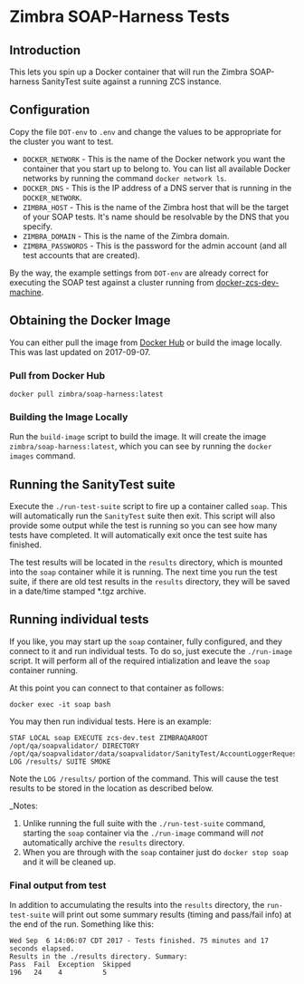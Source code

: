# Zimbra SOAP-Harness Tests

## Introduction

This lets you spin up a Docker container that will run the Zimbra SOAP-harness SanityTest suite against a running ZCS instance.


## Configuration

Copy the file `DOT-env` to `.env` and change the values to be appropriate for the cluster you want to test.

- `DOCKER_NETWORK` - This is the name of the Docker network you want the container that you start up to belong to. You can list all available Docker networks by running the command `docker network ls`.
- `DOCKER_DNS` - This is the IP address of a DNS server that is running in the `DOCKER_NETWORK`.
- `ZIMBRA_HOST` - This is the name of the Zimbra host that will be the target of your SOAP tests.  It's name should be resolvable by the DNS that you specify.
- `ZIMBRA_DOMAIN` - This is the name of the Zimbra domain.
- `ZIMBRA_PASSWORDS` - This is the password for the admin account (and all test accounts that are created).

By the way, the example settings from `DOT-env` are already correct for executing the SOAP test against a cluster running from [docker-zcs-dev-machine](https://github.com/Zimbra/docker-zcs-dev-machine).

## Obtaining the Docker Image

You can either pull the image from [Docker Hub](https://hub.docker.com) or build the image locally. This was last updated on 2017-09-07.

### Pull from Docker Hub

	docker pull zimbra/soap-harness:latest

### Building the Image Locally

Run the `build-image` script to build the image. It will create the image `zimbra/soap-harness:latest`, which you can see by running the `docker images` command.

## Running the SanityTest suite

Execute the `./run-test-suite` script to fire up a container called `soap`.  This will automatically run the `SanityTest` suite then exit.  This script will also provide some output while the test is running so you can see how many tests have completed.  It will automatically exit once the test suite has finished.

The test results will be located in the `results` directory, which is mounted into the `soap` container while it is running.  The next time you run the test suite, if there are old test results in the `results` directory, they will be saved in a date/time stamped *.tgz archive.

## Running individual tests

If you like, you may start up the `soap` container, fully configured, and they connect to it and run individual tests.  To do so, just execute the `./run-image` script. It will perform all of the required intialization and leave the `soap` container running.

At this point you can connect to that container as follows:

	docker exec -it soap bash

You may then run individual tests.  Here is an example:

    STAF LOCAL soap EXECUTE zcs-dev.test ZIMBRAQAROOT /opt/qa/soapvalidator/ DIRECTORY /opt/qa/soapvalidator/data/soapvalidator/SanityTest/AccountLoggerRequest_sanity.xml LOG /results/ SUITE SMOKE

Note the `LOG /results/` portion of the command.  This will cause the test results to be stored in the location as described below.

_Notes:

1. Unlike running the full suite with the `./run-test-suite` command, starting the `soap` container via the `./run-image` command  will _not_ automatically archive the `results` directory.
2. When you are through with the `soap` container just do `docker stop soap` and it will be cleaned up.


### Final output from test

In addition to accumulating the results into the `results` directory, the `run-test-suite` will print out some summary results (timing and pass/fail info) at the end of the run.  Something like this:

    Wed Sep  6 14:06:07 CDT 2017 - Tests finished. 75 minutes and 17 seconds elapsed.
    Results in the ./results directory. Summary:
    Pass  Fail  Exception  Skipped
    196   24    4          5



